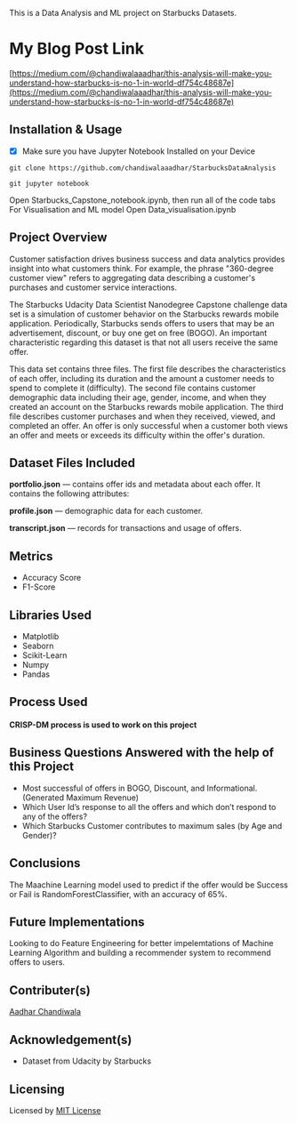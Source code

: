 
This is a Data Analysis and ML project on Starbucks Datasets.
# My Blog Post Link
[https://medium.com/@chandiwalaaadhar/this-analysis-will-make-you-understand-how-starbucks-is-no-1-in-world-df754c48687e](https://medium.com/@chandiwalaaadhar/this-analysis-will-make-you-understand-how-starbucks-is-no-1-in-world-df754c48687e)

## Installation & Usage
- [X] Make sure you have Jupyter Notebook Installed on your Device

``` 
git clone https://github.com/chandiwalaaadhar/StarbucksDataAnalysis

git jupyter notebook 
```
  
Open Starbucks_Capstone_notebook.ipynb, then run all of the code tabs
For Visualisation and ML model Open Data_visualisation.ipynb
## Project Overview
Customer satisfaction drives business success and data analytics provides insight into what customers think. For example, the phrase "360-degree customer view" refers to aggregating data describing a customer's purchases and customer service interactions.

The Starbucks Udacity Data Scientist Nanodegree Capstone challenge data set is a simulation of customer behavior on the Starbucks rewards mobile application. Periodically, Starbucks sends offers to users that may be an advertisement, discount, or buy one get on free (BOGO). An important characteristic regarding this dataset is that not all users receive the same offer.

This data set contains three files. The first file describes the characteristics of each offer, including its duration and the amount a customer needs to spend to complete it (difficulty). The second file contains customer demographic data including their age, gender, income, and when they created an account on the Starbucks rewards mobile application. The third file describes customer purchases and when they received, viewed, and completed an offer. An offer is only successful when a customer both views an offer and meets or exceeds its difficulty within the offer's duration.
## Dataset Files Included
**portfolio.json** — contains offer ids and metadata about each offer. It contains the following attributes:

**profile.json** — demographic data for each customer.

**transcript.json** — records for transactions and usage of offers.

## Metrics
* Accuracy Score
* F1-Score
## Libraries Used
* Matplotlib
* Seaborn
* Scikit-Learn
* Numpy
* Pandas

## Process Used
#### CRISP-DM process is used to work on this project

## Business Questions Answered with the help of this Project
* Most successful of offers in BOGO, Discount, and Informational. (Generated Maximum Revenue)
* Which User Id’s response to all the offers and which don’t respond to any of the offers?
* Which Starbucks Customer contributes to maximum sales (by Age and Gender)?

## Conclusions
The Maachine Learning model used to predict if the offer would be Success or Fail is RandomForestClassifier, with an accuracy of 65%.

## Future Implementations
Looking to do Feature Engineering for better impelemtations of Machine Learning Algorithm and building a recommender system to recommend offers to users.
## Contributer(s)
[Aadhar Chandiwala](https://github.com/chandiwalaaadhar)
## Acknowledgement(s)
* Dataset from Udacity by Starbucks
## Licensing
Licensed by [MIT License](https://choosealicense.com/licenses/mit/)
